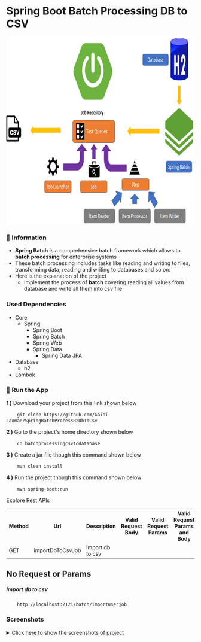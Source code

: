 # Spring Boot Batch Processing DB to CSV

<img src="/screenshots/batch_db_to_csv_main.PNG" alt="Main Information" width="800" height="500">

### 📖 Information

<ul style="list-style-type:disc">
  <li><b>Spring Batch</b> is a comprehensive batch framework which allows to <b>batch processing</b> for enterprise systems</li>
  <li>These batch processing includes tasks like  reading and writing to files,
transforming data, reading and writing to databases and so on.</li>
  <li>Here is the explanation of the project
      <ul>
        <li>Implement the process of <b>batch</b> covering reading all values from database and write all them into csv file</li>
      </ul>
  </li>
</ul>

### Used Dependencies
* Core
    * Spring
        * Spring Boot
        * Spring Batch
        * Spring Web
        * Spring Data
            * Spring Data JPA
* Database
    * h2
* Lombok

### 🔨 Run the App

<b>1 )</b> Download your project from this link shown below
```
    git clone https://github.com/Gaini-Laxman/SpringBatchProcessH2DbToCsv
```

<b>2 )</b> Go to the project's home directory shown below
```
    cd batchprocessingcsvtodatabase
```

<b>3 )</b> Create a jar file though this command shown below
```
    mvn clean install
```

<b>4 )</b> Run the project though this command shown below
```
    mvn spring-boot:run
```


Explore Rest APIs
<table style="width:100%">
  <tr>
    <th>Method</th>
    <th>Url</th>
    <th>Description</th>
    <th>Valid Request Body</th>
    <th>Valid Request Params</th>
    <th>Valid Request Params and Body</th>
    <th>No Request or Params</th>
  </tr>
  <tr>
      <td>GET</td>
      <td>importDbToCsvJob</td>
      <td>Import db to csv</td>
      <td></td>
      <td></td>
      <td></td>
      <td><a href="README.md#importdbTocsvJob">Info</a></td>
  </tr>
</table>


## No Request or Params

##### <a id="importdbTocsvJob">Import db to csv
```
    http://localhost:2121/batch/importuserjob
```


### Screenshots

<details>
<summary>Click here to show the screenshots of project</summary>
    <p> Figure 1 </p>
    <img src ="screenshots/batch_db_to_csv_1.PNG">
    <p> Figure 2 </p>
    <img src ="screenshots/batch_db_to_csv_2.PNG">
</details>    